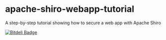 apache-shiro-webapp-tutorial
============================

A step-by-step tutorial showing how to secure a web app with Apache Shiro


[![Bitdeli Badge](https://d2weczhvl823v0.cloudfront.net/jesesun/apache-shiro-tutorial-webapp/trend.png)](https://bitdeli.com/free "Bitdeli Badge")

